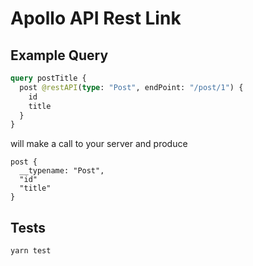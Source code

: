 # Apollo API Rest Link

## Example Query

```graphql
query postTitle {
  post @restAPI(type: "Post", endPoint: "/post/1") {
    id
    title
  }
}
```

will make a call to your server and produce 

```
post {
  __typename: "Post",
  "id"
  "title"
}
```

## Tests

```shell
yarn test
```
